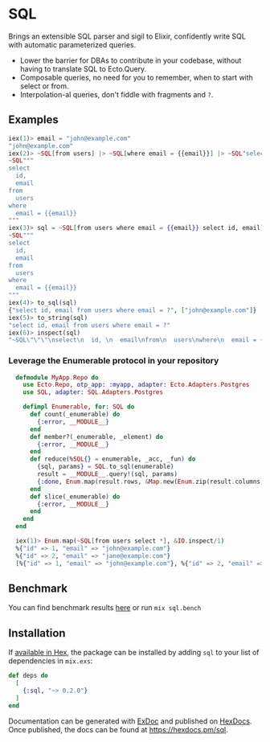 <!--
# SPDX-License-Identifier: Apache-2.0
# SPDX-FileCopyrightText: 2025 DBVisor
-->

# SQL

<!-- MDOC !-->

Brings an extensible SQL parser and sigil to Elixir, confidently write SQL with automatic parameterized queries.

- Lower the barrier for DBAs to contribute in your codebase, without having to translate SQL to Ecto.Query.
- Composable queries, no need for you to remember, when to start with select or from.
- Interpolation-al queries, don't fiddle with fragments and `?`.

## Examples

```elixir
iex(1)> email = "john@example.com"
"john@example.com"
iex(2)> ~SQL[from users] |> ~SQL[where email = {{email}}] |> ~SQL"select id, email"
~SQL"""
select
  id,
  email
from
  users
where
  email = {{email}}
"""
iex(3)> sql = ~SQL[from users where email = {{email}} select id, email]
~SQL"""
select
  id,
  email
from
  users
where
  email = {{email}}
"""
iex(4)> to_sql(sql)
{"select id, email from users where email = ?", ["john@example.com"]}
iex(5)> to_string(sql)
"select id, email from users where email = ?"
iex(6)> inspect(sql)
"~SQL\"\"\"\nselect\n  id, \n  email\nfrom\n  users\nwhere\n  email = {{email}}\n\"\"\""
```

### Leverage the Enumerable protocol in your repository

```elixir
  defmodule MyApp.Repo do
    use Ecto.Repo, otp_app: :myapp, adapter: Ecto.Adapters.Postgres
    use SQL, adapter: SQL.Adapters.Postgres

    defimpl Enumerable, for: SQL do
      def count(_enumerable) do
        {:error, __MODULE__}
      end
      def member?(_enumerable, _element) do
        {:error, __MODULE__}
      end
      def reduce(%SQL{} = enumerable, _acc, _fun) do
        {sql, params} = SQL.to_sql(enumerable)
        result = __MODULE__.query!(sql, params)
        {:done, Enum.map(result.rows, &Map.new(Enum.zip(result.columns, &1)))}
      end
      def slice(_enumerable) do
        {:error, __MODULE__}
      end
    end
  end

  iex(1)> Enum.map(~SQL[from users select *], &IO.inspect/1)
  %{"id" => 1, "email" => "john@example.com"}
  %{"id" => 2, "email" => "jane@example.com"}
  [%{"id" => 1, "email" => "john@example.com"}, %{"id" => 2, "email" => "jane@example.com"}]
```

## Benchmark
You can find benchmark results [here](https://github.com/elixir-dbvisor/sql/benchmarks) or run `mix sql.bench`

## Installation

If [available in Hex](https://hex.pm/docs/publish), the package can be installed
by adding `sql` to your list of dependencies in `mix.exs`:

```elixir
def deps do
  [
    {:sql, "~> 0.2.0"}
  ]
end
```

Documentation can be generated with [ExDoc](https://github.com/elixir-lang/ex_doc)
and published on [HexDocs](https://hexdocs.pm). Once published, the docs can
be found at <https://hexdocs.pm/sql>.

